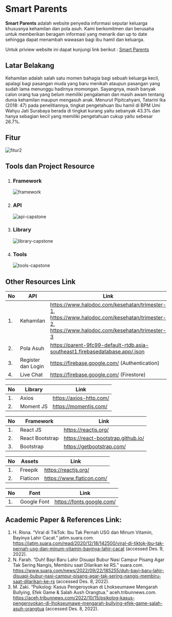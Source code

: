 # **Smart Parents**
**Smart Parents** adalah website penyedia informasi seputar keluarga khususnya kehamilan dan pola asuh.
Kami berkomitmen dan berusaha untuk memberikan beragam informasi yang menarik dan up to date sehingga dapat menambah wawasan bagi ibu hamil dan keluarga. 

Untuk priview website ini dapat kunjungi link berikut : [Smart Parents](https://smart-parents-c22109.netlify.app/)

## Latar Belakang
Kehamilan adalah salah satu momen bahagia bagi sebuah keluarga kecil, apalagi bagi pasangan muda yang baru menikah ataupun pasangan yang sudah lama menunggu hadirnya momongan. Sayangnya, masih banyak calon orang tua yang belum memiliki pengalaman dan masih awam tentang dunia kehamilan maupun mengasuh anak.
Menurut Pipitcahyani, Tatarini Ika (2018: 47) pada penelitiannya, tingkat pengetahuan Ibu hamil di BPM Umi Wahyu Jati Surabaya berada di tingkat kurang yaitu sebanyak 43.3% dan hanya sebagian kecil yang memiliki pengetahuan cukup yaitu sebesar 26.7%.



## Fitur
![fitur2](https://user-images.githubusercontent.com/110590829/206923071-734d8aa1-4f17-46b9-b44d-7e208c26f013.png)


## Tools dan Project Resource
1. ### Framework  
   ![framework](https://user-images.githubusercontent.com/110590829/206923280-91a73e6d-a801-4bce-b3ae-0d89b5fbded3.png)
2. ### API
   ![api-capstone](https://user-images.githubusercontent.com/110590829/206923730-fd7294c9-a00c-425b-98e1-b77b241a1ca1.png)
3. ### Library
   ![library-capstone](https://user-images.githubusercontent.com/110590829/206923773-71e363a7-607d-4ae5-9219-cf8d1cff9dac.png)
4. ### Tools
   ![tools-capstone](https://user-images.githubusercontent.com/110590829/206924042-5bfe7632-0f60-4119-9c7c-f3b00094695b.png)




## Other Resources Link


| No        | API       | Link                                          |    
| --------  | --------  | ----------------------------------------------    
| 1.        | Kehamilan | https://www.halodoc.com/kesehatan/trimester-1, https://www.halodoc.com/kesehatan/trimester-2, https://www.halodoc.com/kesehatan/trimester-3 
| 2.        | Pola Asuh | https://parent-9fc99-default-rtdb.asia-southeast1.firebasedatabase.app/.json |
| 3.        | Register dan Login | https://firebase.google.com/ (Authentication) 
| 4.        | Live Chat | https://firebase.google.com/ (Firestore)  



| No        |  Library  | Link                                            |   
| --------  | --------  | ----------------------------------------------    
| 1.        | Axios     | https://axios-http.com/                           
| 2.        | Moment JS | https://momentjs.com/                             



| No        | Framework | Link                                           |  
| --------  | --------  | ----------------------------------------------    
| 1.        | React JS  | https://reactjs.org/                           
| 2.        | React Bootstrap | https://react-bootstrap.github.io/       
| 3.        | Bootstrap | https://getbootstrap.com/                             


| No        | Assets    |  Link                                          |   
| --------  | --------  | ----------------------------------------------    
| 1.        | Freepik   | https://reactjs.org/                              
| 2.        | Flaticon  | https://www.flaticon.com/                         


| No        | Font      | Link                                             |    
| --------  | --------  | ----------------------------------------------    
| 1.        | Google Font | https://fonts.google.com/ 


## Academic Paper & References Link:
1. H. Risna. “Viral di TikTok: Ibu Tak Pernah USG dan Minum Vitamin, Bayinya Lahir Cacat.” jatim.suara.com. https://jatim.suara.com/read/2020/12/18/142500/viral-di-tiktok-ibu-tak-pernah-usg-dan-minum-vitamin-bayinya-lahir-cacat (accessed Des. 9, 2022).
2. N. Farah. “Duh! Bayi Baru Lahir Disuapi Bubur Nasi Campur Pisang Agar Tak Sering Nangis, Membiru saat Dilarikan ke RS.” suara.com. https://www.suara.com/news/2022/09/22/185255/duh-bayi-baru-lahir-disuapi-bubur-nasi-campur-pisang-agar-tak-sering-nangis-membiru-saat-dilarikan-ke-rs (accessed Des. 8, 2022).
3. M. Zaki. “Psikolog: Kasus Pengeroyokan di Lhokseumawe Mengarah Bullying, Efek Game & Salah Aush Orangtua.” aceh.tribunnews.com. https://aceh.tribunnews.com/2022/10/15/psikolog-kasus-pengeroyokan-di-lhokseumawe-mengarah-bullying-efek-game-salah-asuh-orangtua (accessed Des. 8, 2022).